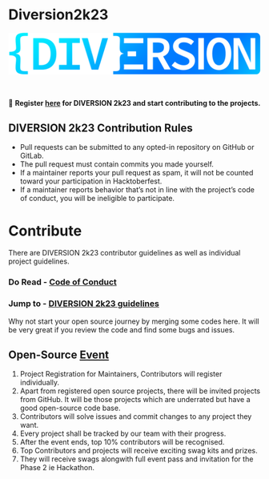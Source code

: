 # Diversion2k23
![](public/assets/Diversion-logo.png)

<br>

📢 **Register [here](https://diversion.tech/) for DIVERSION 2k23 and start contributing to the projects.**

## DIVERSION 2k23 Contribution Rules
- Pull requests can be submitted to any opted-in repository on GitHub or GitLab.
- The pull request must contain commits you made yourself.
- If a maintainer reports your pull request as spam, it will not be counted toward your participation in Hacktoberfest.
- If a maintainer reports behavior that’s not in line with the project’s code of conduct, you will be ineligible to participate.

# Contribute
There are DIVERSION 2k23 contributor guidelines as well as individual project guidelines. 
   ### Do Read - [Code of Conduct](https://github.com/arpitghura/typing-test/blob/main/CODE_OF_CONDUCT.md)
   ### Jump to - [DIVERSION 2k23 guidelines](https://docs.google.com/document/d/1D7bn0rLv1dP6DAmEnsI8qBLjQrWTdhp0e5ZVy8OFHjc/edit?usp=sharing)
Why not start your open source journey by merging some codes here. It will be very great if you review the code and  find some bugs and issues.


## Open-Source [Event](https://diversion.tech)
1. Project Registration for Maintainers, Contributors will register individually.
2. Apart from registered open source projects, there will be invited projects from GitHub. It will be those projects which are underrated but have a good open-source code base.
3. Contributors will solve issues and commit changes to any project they want.
4. Every project shall be tracked by our team with their progress.
5. After the event ends, top 10% contributors will be recognised.
6. Top Contributors and projects will receive exciting swag kits and prizes.
7. They will receive swags alongwith full event pass and invitation for the Phase 2 ie Hackathon.

